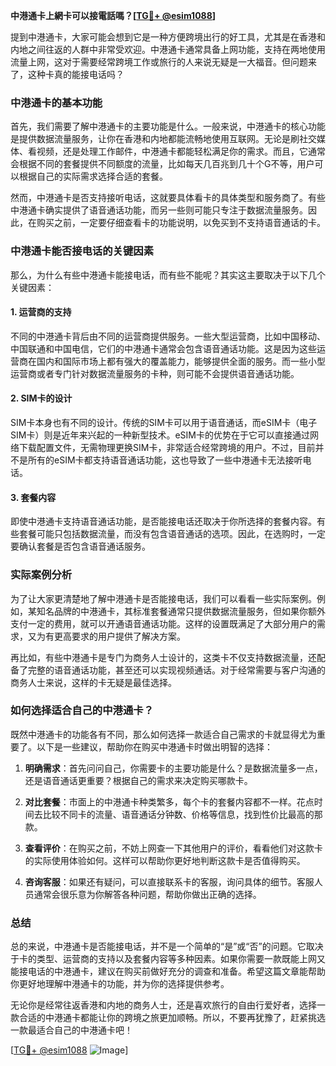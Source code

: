 **中港通卡上網卡可以接電話嗎？[[TG💪+ @esim1088](https://t.me/s/esim1088)]**

提到中港通卡，大家可能会想到它是一种方便跨境出行的好工具，尤其是在香港和内地之间往返的人群中非常受欢迎。中港通卡通常具备上网功能，支持在两地使用流量上网，这对于需要经常跨境工作或旅行的人来说无疑是一大福音。但问题来了，这种卡真的能接电话吗？

### 中港通卡的基本功能

首先，我们需要了解中港通卡的主要功能是什么。一般来说，中港通卡的核心功能是提供数据流量服务，让你在香港和内地都能流畅地使用互联网。无论是刷社交媒体、看视频，还是处理工作邮件，中港通卡都能轻松满足你的需求。而且，它通常会根据不同的套餐提供不同额度的流量，比如每天几百兆到几十个G不等，用户可以根据自己的实际需求选择合适的套餐。

然而，中港通卡是否支持接听电话，这就要具体看卡的具体类型和服务商了。有些中港通卡确实提供了语音通话功能，而另一些则可能只专注于数据流量服务。因此，在购买之前，一定要仔细查看卡的功能说明，以免买到不支持语音通话的卡。

### 中港通卡能否接电话的关键因素

那么，为什么有些中港通卡能接电话，而有些不能呢？其实这主要取决于以下几个关键因素：

#### 1. **运营商的支持**
   不同的中港通卡背后由不同的运营商提供服务。一些大型运营商，比如中国移动、中国联通和中国电信，它们的中港通卡通常会包含语音通话功能。这是因为这些运营商在国内和国际市场上都有强大的覆盖能力，能够提供全面的服务。而一些小型运营商或者专门针对数据流量服务的卡种，则可能不会提供语音通话功能。

#### 2. **SIM卡的设计**
   SIM卡本身也有不同的设计。传统的SIM卡可以用于语音通话，而eSIM卡（电子SIM卡）则是近年来兴起的一种新型技术。eSIM卡的优势在于它可以直接通过网络下载配置文件，无需物理更换SIM卡，非常适合经常跨境的用户。不过，目前并不是所有的eSIM卡都支持语音通话功能，这也导致了一些中港通卡无法接听电话。

#### 3. **套餐内容**
   即使中港通卡支持语音通话功能，是否能接电话还取决于你所选择的套餐内容。有些套餐可能只包括数据流量，而没有包含语音通话的选项。因此，在选购时，一定要确认套餐是否包含语音通话服务。

### 实际案例分析

为了让大家更清楚地了解中港通卡是否能接电话，我们可以看看一些实际案例。例如，某知名品牌的中港通卡，其标准套餐通常只提供数据流量服务，但如果你额外支付一定的费用，就可以开通语音通话功能。这样的设置既满足了大部分用户的需求，又为有更高要求的用户提供了解决方案。

再比如，有些中港通卡是专门为商务人士设计的，这类卡不仅支持数据流量，还配备了完整的语音通话功能，甚至还可以实现视频通话。对于经常需要与客户沟通的商务人士来说，这样的卡无疑是最佳选择。

### 如何选择适合自己的中港通卡？

既然中港通卡的功能各有不同，那么如何选择一款适合自己需求的卡就显得尤为重要了。以下是一些建议，帮助你在购买中港通卡时做出明智的选择：

1. **明确需求**：首先问问自己，你需要卡的主要功能是什么？是数据流量多一点，还是语音通话更重要？根据自己的需求来决定购买哪款卡。
   
2. **对比套餐**：市面上的中港通卡种类繁多，每个卡的套餐内容都不一样。花点时间去比较不同卡的流量、语音通话分钟数、价格等信息，找到性价比最高的那款。

3. **查看评价**：在购买之前，不妨上网查一下其他用户的评价，看看他们对这款卡的实际使用体验如何。这样可以帮助你更好地判断这款卡是否值得购买。

4. **咨询客服**：如果还有疑问，可以直接联系卡的客服，询问具体的细节。客服人员通常会很乐意为你解答各种问题，帮助你做出正确的选择。

### 总结

总的来说，中港通卡是否能接电话，并不是一个简单的“是”或“否”的问题。它取决于卡的类型、运营商的支持以及套餐内容等多种因素。如果你需要一款既能上网又能接电话的中港通卡，建议在购买前做好充分的调查和准备。希望这篇文章能帮助你更好地理解中港通卡的功能，并为你的选择提供参考。

无论你是经常往返香港和内地的商务人士，还是喜欢旅行的自由行爱好者，选择一款合适的中港通卡都能让你的跨境之旅更加顺畅。所以，不要再犹豫了，赶紧挑选一款最适合自己的中港通卡吧！

[[TG💪+ @esim1088](https://t.me/s/esim1088) ![Image](https://i.postimg.cc/4NQfJmqS/Snipaste-2025-05-13-00-14-12.png)]